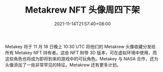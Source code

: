 ﻿---
title: "Metakrew NFT 头像周四下架"
date: 2021-11-14T21:57:40+08:00
lastmod: 2021-11-14T16:45:40+08:00
draft: false
authors: ["Sibley"]
description: "Metakey 将于 11 月 18 日晚上 10:30 UTC 将他们的 Metakrew 头像收藏分发给所有 Metakey NFT 持有者。这些 NFT 附带 3D 版本，可在虚拟环境中使用，而这些角色也将成为即将到来的游戏中的可玩角色。Metakey 与 NASA 合作，还为头像添加了一些非常罕见的特征。Metakrew 还有更多计划。"
featuredImage: "metakrew-nft-avatars-dropping-on-thursday.png"
tags: ["Virtual World","虚拟世界","Play to Earn"]
categories: ["news"]
news: ["虚拟世界"]
weight: 
lightgallery: true
pinned: false
recommend: false
recommend1: false
---

Metakey 将于 11 月 18 日晚上 10:30 UTC 将他们的 Metakrew 头像收藏分发给所有 Metakey NFT 持有者。这些 NFT 附带 3D 版本，可在虚拟环境中使用，而这些角色也将成为即将到来的游戏中的可玩角色。Metakey 与 NASA 合作，还为头像添加了一些非常罕见的特征。Metakrew 还有更多计划。

<!--more-->

